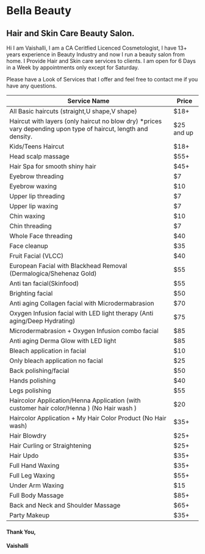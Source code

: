 # Bella Beauty

## Hair and Skin Care Beauty Salon.
Hi I am Vaishalli, I am a CA Ceritfied Licenced Cosmetologist, I have 13+ years experience in Beauty Industry and now I run a beauty salon from home. I Provide Hair and Skin care services to clients. I am open for 6 Days in a Week by appointments only except for Saturday.

Please have a Look of Services that I offer and feel free to contact me if you have any questions.

| Service Name | Price |
| --- | ----------- |
| All Basic haircuts (straight,U shape,V shape) | $18+ |
| Haircut with layers (only haircut no blow dry) *prices vary depending upon type of haircut, length and density.| $25 and up |
| Kids/Teens Haircut | $18+ |
| Head scalp massage | $55+ |
| Hair Spa for smooth shiny hair | $45+ |
| Eyebrow threading | $7 |
| Eyebrow waxing | $10 |
| Upper lip threading | $7 |
| Upper lip waxing | $7 |
| Chin waxing | $10 |
| Chin threading | $7 |
| Whole Face threading | $40 |
| Face cleanup | $35 |
| Fruit Facial (VLCC) | $40 |
| European Facial with Blackhead Removal (Dermalogica/Shehenaz Gold) | $55 |
| Anti tan facial(Skinfood) | $55 |
| Brighting facial | $50 |
| Anti aging Collagen facial with Microdermabrasion | $70 |
| Oxygen Infusion facial with LED light therapy (Anti aging/Deep Hydrating) | $75 |
| Microdermabrasion + Oxygen Infusion combo facial | $85 |
| Anti aging Derma Glow with LED light | $85 |
| Bleach application in facial | $10 |
| Only bleach application no facial | $25 |
| Back polishing/facial | $50 |
| Hands polishing | $40 |
| Legs polishing | $55 |
| Haircolor Application/Henna Application (with customer hair color/Henna ) (No Hair wash ) | $20 |
| Haircolor Application + My Hair Color Product (No Hair wash) | $35+ |
| Hair Blowdry | $25+ |
| Hair Curling or Straightening | $25+ |
| Hair Updo | $35+ |
| Full Hand Waxing | $35+ |
| Full Leg Waxing | $55+ |
| Under Arm Waxing | $15 |
| Full Body Massage | $85+ |
| Back and Neck and Shoulder Massage | $65+|
| Party Makeup | $35+ |

#### Thank You,
#### Vaishalli

